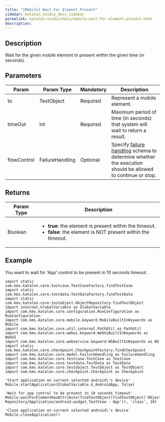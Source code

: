 ```yaml
---
title: "[Mobile] Wait For Element Present" 
sidebar: katalon_studio_docs_sidebar
permalink: katalon-studio/docs/mobile-wait-for-element-present.html 
description: 
---
```

Description
-----------

Wait for the given mobile element to present within the given time (in seconds). 

Parameters
----------

<table class="" style="table-layout: fixed;"><thead><tr><th class="" style="">Param</th><th class="" style="">Param Type</th><th class="" colspan="1" style="">Mandatory</th><th class="" colspan="1" style="">Description</th></tr></thead><tbody class="" style=""><tr class="" style=""><td class="" colspan="1" style="">to</td><td class="" colspan="1" style="">TestObject</td><td class="" colspan="1" style="">Required</td><td class="" colspan="1" style="">Represent a mobile element.</td></tr><tr class="" style=""><td class="" colspan="1" style=""><span style="" class="">timeOut&nbsp;</span></td><td class="" colspan="1" style=""><span style="" class="">int&nbsp;</span></td><td class="" colspan="1" style="">Required</td><td class="" colspan="1" style=""><span style="" class="">Maximum period of time (in seconds) that system will wait to return a result.</span></td></tr><tr class="" style=""><td class="" style=""><span style="" class="">flowControl</span></td><td class="" style=""><span style="" class="">FailureHandling</span></td><td class="" colspan="1" style="">Optional</td><td class="" colspan="1" style=""><span style="" class="">Spec</span><span class="" style="">ify </span><a href="https://docs.katalon.com/x/qAAM" rel="nofollow" class="" style="">failure handling</a><span class="" style=""> schema to determine whether the execution should be allowed to continue or stop.</span></td></tr></tbody></table>

Returns
-------

<table class="" style="table-layout: fixed;"><thead><tr><th class="" style="">Param Type</th><th class="" style="">Description</th></tr></thead><tbody class="" style=""><tr class="" style=""><td class="" style=""><span style="" class="">Boolean</span></td><td class="" style=""><ul class="" style=""><li class="" style=""><span style="" class=""><strong class="" style="">true</strong>:&nbsp;the element is present&nbsp;within&nbsp;the timeout.</span></li><li class="" style=""><span style="" class=""><strong class="" style="">false</strong>: the element is NOT present within&nbsp;</span>the timeout.</li></ul></td></tr></tbody></table>

Example 
--------

You want to wait for 'App' control to be present in 10 seconds timeout.

```
import static com.kms.katalon.core.testcase.TestCaseFactory.findTestCase
import static com.kms.katalon.core.testdata.TestDataFactory.findTestData
import static com.kms.katalon.core.testobject.ObjectRepository.findTestObject
import internal.GlobalVariable as GlobalVariable
import com.kms.katalon.core.configuration.RunConfiguration as RunConfiguration
import com.kms.katalon.core.mobile.keyword.MobileBuiltInKeywords as Mobile
import com.kms.katalon.core.util.internal.PathUtil as PathUtil
import com.kms.katalon.core.webui.keyword.WebUiBuiltInKeywords as WebUI
import com.kms.katalon.core.webservice.keyword.WSBuiltInKeywords as WS
import static com.kms.katalon.core.checkpoint.CheckpointFactory.findCheckpoint
import com.kms.katalon.core.model.FailureHandling as FailureHandling
import com.kms.katalon.core.testcase.TestCase as TestCase
import com.kms.katalon.core.testdata.TestData as TestData
import com.kms.katalon.core.testobject.TestObject as TestObject
import com.kms.katalon.core.checkpoint.Checkpoint as Checkpoint

'Start application on current selected android\'s device'
Mobile.startApplication(GlobalVariable.G_AndroidApp, false)

'Wait for app control to be present in 10 seconds timeout'
Mobile.waitForElementHasAttribute(findTestObject(findTestObject('Object Repository/Application/android.widget.TextView - App')), 'class', 10)

'Close application on current selected android\'s device'
Mobile.closeApplication()
```